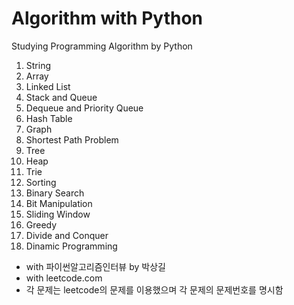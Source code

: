# Algorithm with Python
Studying Programming Algorithm by Python


1. String
2. Array
3. Linked List
4. Stack and Queue
5. Dequeue and Priority Queue
6. Hash Table
7. Graph
8. Shortest Path Problem
9. Tree
10. Heap
11. Trie
12. Sorting
13. Binary Search
14. Bit Manipulation
15. Sliding Window
16. Greedy
17. Divide and Conquer
18. Dinamic Programming





- with 파이썬알고리즘인터뷰 by 박상길
- with leetcode.com
- 각 문제는 leetcode의 문제를 이용했으며 각 문제의 문제번호를 명시함
